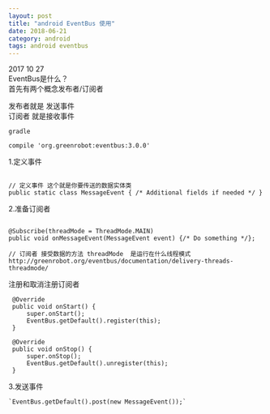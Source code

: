 ```yaml
---
layout: post
title: "android EventBus 使用"
date: 2018-06-21
category: android
tags: android eventbus
---
```



2017 10 27  
EventBus是什么？  
首先有两个概念发布者/订阅者  

发布者就是 发送事件  
订阅者 就是接收事件  

	gradle
	
	compile 'org.greenrobot:eventbus:3.0.0'


1.定义事件

<pre><code>
// 定义事件 这个就是你要传送的数据实体类
public static class MessageEvent { /* Additional fields if needed */ }
</code></pre>
	

2.准备订阅者

<pre><code>
@Subscribe(threadMode = ThreadMode.MAIN)  
public void onMessageEvent(MessageEvent event) {/* Do something */};
	
// 订阅者 接受数据的方法 threadMode  是运行在什么线程模式
http://greenrobot.org/eventbus/documentation/delivery-threads-threadmode/
</code></pre>

注册和取消注册订阅者

	 @Override
	 public void onStart() {
		 super.onStart();
		 EventBus.getDefault().register(this);
	 }

	 @Override
	 public void onStop() {
		 super.onStop();
		 EventBus.getDefault().unregister(this);
	 }

3.发送事件

	`EventBus.getDefault().post(new MessageEvent());`